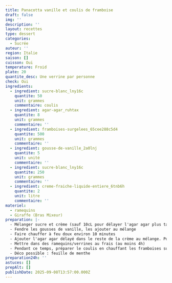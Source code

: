 ```yaml
---
title: Panacotta vanille et coulis de framboise
draft: false
img: ''
description: ''
layout: recettes
type: dessert
categories:
  - Sucrée
auteur: ''
region: Italie
saison: []
cuisson: Oui
temperature: Froid
plate: 20
quantite_desc: Une verrine par personne
check: Oui
ingredients:
  - ingredient: sucre-blanc_lny16c
    quantite: 50
    unit: grammes
    commentaire: coulis
  - ingredient: agar-agar_ruhtax
    quantite: 8
    unit: grammes
    commentaire: ''
  - ingredient: framboises-surgelees_65cee288c5d4
    quantite: 500
    unit: grammes
    commentaire: ''
  - ingredient: gousse-de-vanille_2a0lnj
    quantite: 5
    unit: unité
    commentaire: ''
  - ingredient: sucre-blanc_lny16c
    quantite: 250
    unit: grammes
    commentaire: ''
  - ingredient: creme-fraiche-liquide-entiere_6tnb6h
    quantite: 2
    unit: litre
    commentaire: ''
materiel:
  - ramequins
  - Giraffe (Bras Mixeur)
preparation: |-
  - Mélanger sucre et crème (sauf 10cL pour délayer l'agar agar plus tard) au fouet dans une casserole. 
  - Fendre les gousses de vanille, les ajouter au mélange
  - Faire chauffer à feu doux environ 10 minutes
  - Ajouter l'agar agar délayé dans le reste de la crème au mélange. Porter à ébullition puis couper le feu
  - Mettre dans des ramequins/verrines au frais (au moins 4h)
  - Pendant ce temps, préparer le coulis en chauffant les framboises surgelées et le sucre (coulis). Mixer et filtrer. Une fois refroidi, verser sur les crèmes
  - Déco possible : feuille de menthe
preparation24h: ''
astuces: []
prepAlt: []
publishDate: 2025-09-08T13:57:00.000Z
---
```


